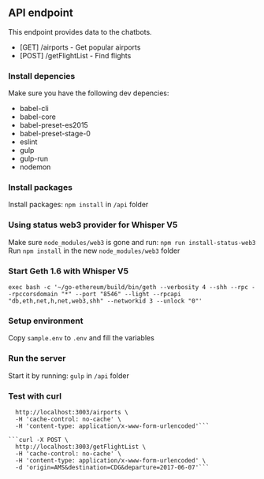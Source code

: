 ## API endpoint
This endpoint provides data to the chatbots.
- [GET] /airports - Get popular airports
- [POST] /getFlightList - Find flights

### Install depencies
Make sure you have the following dev depencies:
- babel-cli
- babel-core
- babel-preset-es2015
- babel-preset-stage-0
- eslint
- gulp
- gulp-run
- nodemon

### Install packages
Install packages: `npm install` in `/api` folder

### Using status web3 provider for Whisper V5
Make sure `node_modules/web3` is gone and run: `npm run install-status-web3`
Run `npm install` in the new `node_modules/web3` folder

### Start Geth 1.6 with Whisper V5
`exec bash -c '~/go-ethereum/build/bin/geth --verbosity 4 --shh --rpc --rpccorsdomain "*" --port "8546" --light --rpcapi "db,eth,net,h,net,web3,shh" --networkid 3 --unlock "0"'`

### Setup environment
Copy `sample.env` to `.env` and fill the variables

### Run the server
Start it by running: `gulp` in `/api` folder

### Test with curl
```curl -X GET \
  http://localhost:3003/airports \
  -H 'cache-control: no-cache' \
  -H 'content-type: application/x-www-form-urlencoded'```

```curl -X POST \
  http://localhost:3003/getFlightList \
  -H 'cache-control: no-cache' \
  -H 'content-type: application/x-www-form-urlencoded' \
  -d 'origin=AMS&destination=CDG&departure=2017-06-07'```

